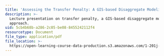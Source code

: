 ```yaml
---
title: 'Assessing the Transfer Penalty: A GIS-based Disaggregate Modeling Approach'
description: >-
  Lecture presentation on transfer penalty, a GIS-based disaggregate modeling
  approach.
uid: 5cb4b68b-a286-2c05-be08-8455242112f4
resourcetype: Document
file_type: application/pdf
file_location: >-
  https://open-learning-course-data-production.s3.amazonaws.com/1-201j-transportation-systems-analysis-demand-and-economics-fall-2008/5cb4b68ba2862c05be088455242112f4_MIT1_201JF08_lec08.pdf
---
```

